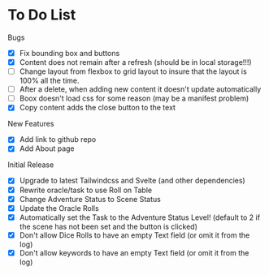 # To Do List

Bugs
- [X] Fix bounding box and buttons
- [X] Content does not remain after a refresh (should be in local storage!!!)
- [ ] Change layout from flexbox to grid layout to insure that the layout is 100% all the time.
- [ ] After a delete, when adding new content it doesn't update automatically
- [ ] Boox doesn't load css for some reason (may be a manifest problem)
- [X] Copy content adds the close button to the text

New Features
- [X] Add link to github repo
- [X] Add About page

Initial Release
- [X] Upgrade to latest Tailwindcss and Svelte (and other dependencies)
- [X] Rewrite oracle/task to use Roll on Table
- [X] Change Adventure Status to Scene Status
- [X] Update the Oracle Rolls
- [X] Automatically set the Task to the Adventure Status Level! (default to 2 if the scene has not been set and the button is clicked)
- [X] Don't allow Dice Rolls to have an empty Text field (or omit it from the log)
- [X] Don't allow keywords to have an empty Text field (or omit it from the log)
